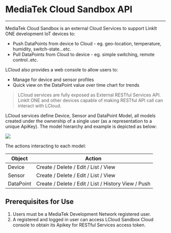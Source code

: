 # MediaTek Cloud Sandbox API

* * *

MediaTek Cloud Sandbox is an external Cloud Services to support LinkIt ONE development IoT devices to:
- Push DataPoints from device to Cloud - eg. geo-location, temperature, humidity, switch-state...etc.
- Pull DataPoints from Cloud to device - eg. simple switching, remote control..etc.

LCloud also provides a web console to allow users to:

- Manage for device and sensor profiles
- Quick view on the DataPoint value over time chart for trends

> LCloud services are fully exposed as External RESTful Services API. LinkIt ONE and other devices capable of making RESTful API call can interact with LCloud.

LCloud services define Device, Sensor and DataPoint Model, all models created under the ownership of a single user (as a representation to a unique ApiKey). The model hierarchy and example is depicted as below:

![](https://documentation.mediatek.com/download/attachments/3409693/image2014-6-24%2010%3A32%3A1.png?version=1&modificationDate=1403577106000&api=v2)

The actions interacting to each model:

| Object| Action|
| --- | --- |
| Device | Create / Delete / Edit / List / View |
| Sensor | Create / Delete / Edit / List / View |
| DataPoint | Create / Delete / Edit / List / History View / Push |

## Prerequisites for Use

1. Users must be a MediaTek Development Network registered user.
2. A registered and logged in user can access LCloud Sandbox Cloud console  to obtain its Apikey for RESTful Services access token.
